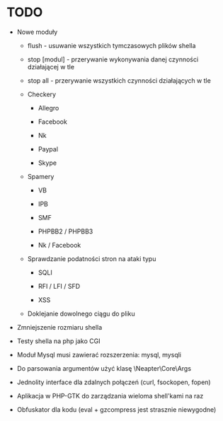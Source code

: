 TODO
====

*	Nowe moduły

	*	flush - usuwanie wszystkich tymczasowych plików shella

	*	stop [modul] - przerywanie wykonywania danej czynności działającej w tle

	*	stop all - przerywanie wszystkich czynności działających w tle

	*	Checkery

		*	Allegro

		*	Facebook

		*	Nk

		*	Paypal

		*	Skype

	*	Spamery

		*	VB

		*	IPB

		*	SMF

		*	PHPBB2 / PHPBB3

		*	Nk / Facebook

	*	Sprawdzanie podatności stron na ataki typu

		*	SQLI

		*	RFI / LFI / SFD

		*	XSS

	*	Doklejanie dowolnego ciągu do pliku

*	Zmniejszenie rozmiaru shella

*	Testy shella na php jako CGI

*	Moduł Mysql musi zawierać rozszerzenia: mysql, mysqli

*	Do parsowania argumentów użyć klasę \Neapter\Core\Args

*	Jednolity interface dla zdalnych połączeń (curl, fsockopen, fopen)

*	Aplikacja w PHP-GTK do zarządzania wieloma shell'kami na raz

*	Obfuskator dla kodu (eval + gzcompress jest strasznie niewygodne)